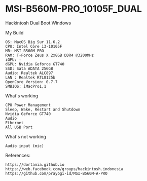 # MSI-B560M-PRO_10105F_DUAL
Hackintosh Dual Boot Windows

My Build

    OS: MacOS Big Sur 11.6.2
    CPU: Intel Core i3-10105F
    MB: MSI B560M PRO
    RAM: T-Force Zeus X 2x8GB DDR4 @3200MHz
    iGPU: -
    dGPU: Nvidia Geforce GT740
    SSD: Sata ADATA 256GB
    Audio: Realtek ALC897
    LAN : Realtek RTL8125b
    OpenCore Version: 0.7.7
    SMBIOS: iMacPro1,1

What's working

    CPU Power Management
    Sleep, Wake, Restart and Shutdown
    Nvidia Geforce GT740
    Audio
    Ethernet
    All USB Port

What's not working

    Audio input (mic)

References:

    https://dortania.github.io
    https://web.facebook.com/groups/hackintosh.indonesia
    https://github.com/prayogi-id/MSI-B560M-A-PRO
